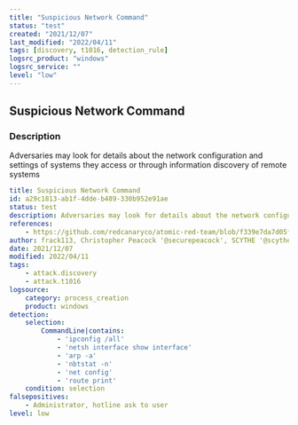 ```yaml
---
title: "Suspicious Network Command"
status: "test"
created: "2021/12/07"
last_modified: "2022/04/11"
tags: [discovery, t1016, detection_rule]
logsrc_product: "windows"
logsrc_service: ""
level: "low"
---
```


## Suspicious Network Command

### Description

Adversaries may look for details about the network configuration and settings of systems they access or through information discovery of remote systems

```yml
title: Suspicious Network Command
id: a29c1813-ab1f-4dde-b489-330b952e91ae
status: test
description: Adversaries may look for details about the network configuration and settings of systems they access or through information discovery of remote systems
references:
    - https://github.com/redcanaryco/atomic-red-team/blob/f339e7da7d05f6057fdfcdd3742bfcf365fee2a9/atomics/T1016/T1016.md#atomic-test-1---system-network-configuration-discovery-on-windows
author: frack113, Christopher Peacock '@securepeacock', SCYTHE '@scythe_io'
date: 2021/12/07
modified: 2022/04/11
tags:
    - attack.discovery
    - attack.t1016
logsource:
    category: process_creation
    product: windows
detection:
    selection:
        CommandLine|contains:
            - 'ipconfig /all'
            - 'netsh interface show interface'
            - 'arp -a'
            - 'nbtstat -n'
            - 'net config'
            - 'route print'
    condition: selection
falsepositives:
    - Administrator, hotline ask to user
level: low

```
